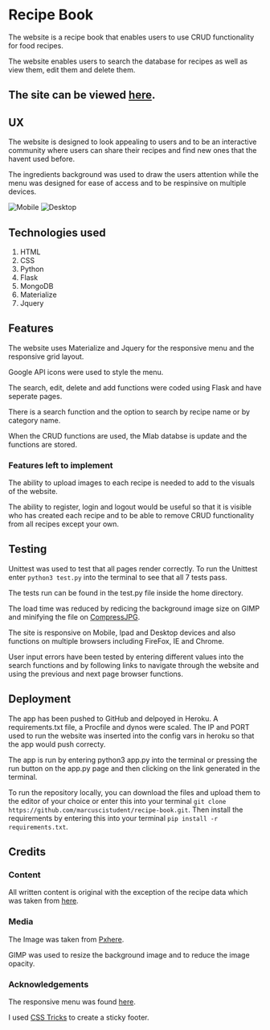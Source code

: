 # Recipe Book

The website is a recipe book that enables users to use CRUD functionality for food recipes.

The website enables users to search the database for recipes as well as view them,
edit them and delete them.


## The site can be viewed [here](https://recipebook-project.herokuapp.com/).

## UX

The website is designed to look appealing to users and to be an interactive community
where users can share their recipes and find new ones that the havent used before.

The ingredients background was used to draw the users attention while the menu
was designed for ease of access and to be respinsive on multiple devices.

![Mobile](https://github.com/marcuscistudent/recipe-book/blob/master/static/assets/mobile2.png "Mobile")
![Desktop](https://github.com/marcuscistudent/recipe-book/blob/master/static/assets/desktop2.png "Desktop")

## Technologies used
1. HTML
2. CSS
3. Python
4. Flask
5. MongoDB
6. Materialize
7. Jquery


## Features

The website uses Materialize and Jquery for the responsive menu and the responsive grid
layout.

Google API icons were used to style the menu.

The search, edit, delete and add functions were coded using Flask and have seperate pages.

There is a search function and the option to search by recipe name or by
category name.

When the CRUD functions are used, the Mlab databse is update and the functions are stored.


### Features left to implement

The ability to upload images to each recipe is needed to add to the visuals of the website.

The ability to register, login and logout would be useful so that it is visible who
has created each recipe and to be able to remove CRUD functionality from all recipes
except your own.

## Testing

Unittest was used to test that all pages render correctly. To run the Unittest
enter ```python3 test.py``` into the terminal to see that all 7 tests pass.

The tests run can be found in the test.py file inside the home directory.

The load time was reduced by redicing the background image size on GIMP and
minifying the file on [CompressJPG](https://compressjpeg.com/).

The site is responsive on Mobile, Ipad and Desktop devices and also functions on multiple
browsers including FireFox, IE and Chrome.

User input errors have been tested by entering different values into the search
functions and by following links to navigate through the website and using the previous
and next page browser functions.


## Deployment

The app has been pushed to GitHub and delpoyed in Heroku. A requirements.txt file, a Procfile
and dynos were scaled. The IP and PORT used to run the website was
inserted into the config vars in heroku so that the app would push correcty.

The app is run by entering python3 app.py into the terminal or pressing the run button 
on the app.py page and then clicking on the link generated in the terminal.

To run the repository locally, you can download the files and upload them
to the editor of your choice or enter this into your terminal
```git clone https://github.com/marcuscistudent/recipe-book.git```.
Then install the requirements by entering this into your terminal ```pip install -r requirements.txt```.

## Credits

### Content
All written content is original with the exception of the 
recipe data which was taken from [here](https://www.bbcgoodfood.com/).

### Media
The Image was taken from [Pxhere](https://pxhere.com/).

GIMP was used to resize the background image and to reduce the image opacity.


### Acknowledgements

The responsive menu was found [here](https://materializecss.com/).

I used [CSS Tricks](https://css-tricks.com) to create a sticky footer.


